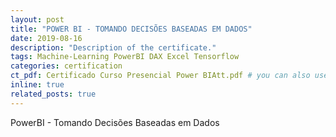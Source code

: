 ```yaml
---
layout: post
title: "POWER BI - TOMANDO DECISÕES BASEADAS EM DADOS"
date: 2019-08-16
description: "Description of the certificate."
tags: Machine-Learning PowerBI DAX Excel Tensorflow
categories: certification
ct_pdf: Certificado Curso Presencial Power BIAtt.pdf # you can also use external links here
inline: true
related_posts: true
---
```

PowerBI - Tomando Decisões Baseadas em Dados

